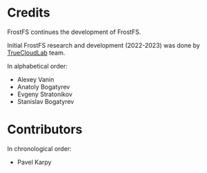# Credits

FrostFS continues the development of FrostFS.

Initial FrostFS research and development (2022-2023) was done by
[TrueCloudLab](https://github.com/TrueCloudLab) team.

In alphabetical order:

- Alexey Vanin
- Anatoly Bogatyrev
- Evgeny Stratonikov
- Stanislav Bogatyrev

# Contributors

In chronological order:
- Pavel Karpy


